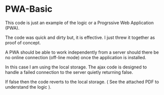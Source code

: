 # PWA-Basic

This code is just an example of the logic or a Progrssive Web Application (PWA).

The code was quick and dirty but, it is effective. I just threw it together as proof of concept.

A PWA should be able to work independently from a server should there be no online connection (off-line mode) once the application is installed.

In this case I am using the local storage. The ajax code is designed to handle a failed connection to the server quietly returning false.

If false then the code reverts to the local storage. ( See the attached PDF to understand the logic ).
